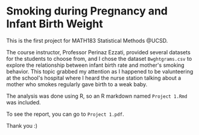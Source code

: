 # Smoking during Pregnancy and Infant Birth Weight

This is the first project for MATH183 Statistical Methods @UCSD.

The course instructor, Professor Perinaz Ezzati, provided several datasets for the students to choose from, and I chose the dataset `Bwghtgrams.csv` to explore the relationship between infant birth rate and mother's smoking behavior. This topic grabbed my attention as I happened to be valunteering at the school's hospital where I heard the nurse station talking about a mother who smokes regularly gave birth to a weak baby.

The analysis was done using R, so an R markdown named `Project 1.Rmd` was included.

To see the report, you can go to `Project 1.pdf`.

Thank you :)
